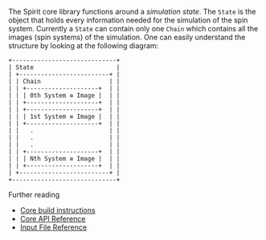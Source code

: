 
The Spirit core library functions around a *simulation state*.
The `State` is the object that holds every information needed for the simulation of the spin system. Currently a `State` can contain only one `Chain` which contains all the images (spin systems) of the simulation. One can easily understand the structure by looking at the following diagram:

```
+-----------------------------+
| State                       |
| +-------------------------+ |
| | Chain                   | |
| | +--------------------+  | |
| | | 0th System ≡ Image |  | |
| | +--------------------+  | |
| | +--------------------+  | |
| | | 1st System ≡ Image |  | |
| | +--------------------+  | |
| |   .                     | |
| |   .                     | |
| |   .                     | |
| | +--------------------+  | |
| | | Nth System ≡ Image |  | |
| | +--------------------+  | |
| +-------------------------+ |
+-----------------------------+
```

Further reading
* [Core build instructions](BUILD.md)
* [Core API Reference](API.md)
* [Input File Reference](INPUT.md)